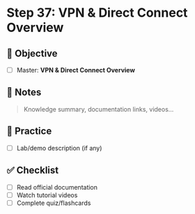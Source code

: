 # Step 37: VPN & Direct Connect Overview

## 🎯 Objective
- [ ] Master: **VPN & Direct Connect Overview**

## 📘 Notes
> Knowledge summary, documentation links, videos...

## 🧪 Practice
- [ ] Lab/demo description (if any)

## ✅ Checklist
- [ ] Read official documentation
- [ ] Watch tutorial videos
- [ ] Complete quiz/flashcards
